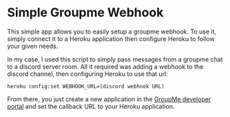 # Simple Groupme Webhook

This simple app allows you to easily setup a groupme webhook. To use it, simply connect it to a Heroku application then configure Heroku to follow your given needs. 

In my case, I used this script to simply pass messages from a groupme chat to a discord server room. 
All it required was adding a webhook to the discord channel, then configuring Heroku to use that url:

~~~
heroku config:set WEBHOOK_URL=(discord webhook URL)
~~~

From there, you just create a new application in the [GroupMe developer portal](https://dev.groupme.com/applications) and set the callback URL to your Heroku application.
